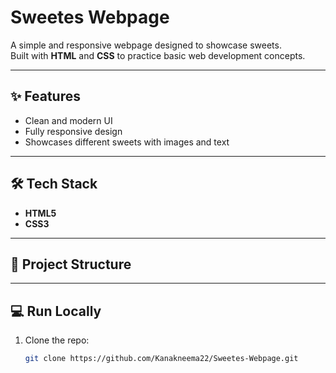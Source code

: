 # Sweetes Webpage

A simple and responsive webpage designed to showcase sweets.  
Built with **HTML** and **CSS** to practice basic web development concepts.

---

## ✨ Features
- Clean and modern UI  
- Fully responsive design  
- Showcases different sweets with images and text  

---

## 🛠️ Tech Stack
- **HTML5**  
- **CSS3**  

---

## 📂 Project Structure
---

## 💻 Run Locally
1. Clone the repo:
   ```bash
   git clone https://github.com/Kanakneema22/Sweetes-Webpage.git
